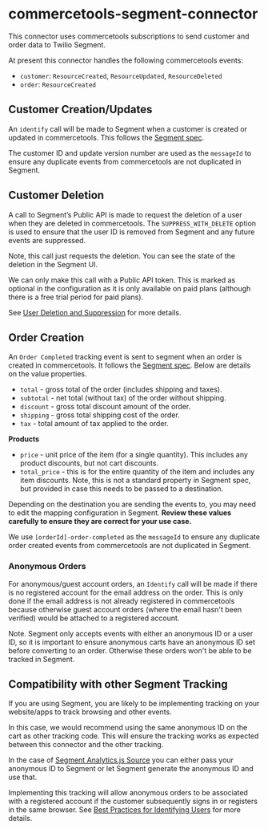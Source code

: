 # commercetools-segment-connector

This connector uses commercetools subscriptions to send customer and order data to Twilio Segment.

At present this connector handles the following commercetools events:

- `customer`: `ResourceCreated`, `ResourceUpdated`, `ResourceDeleted`
- `order`: `ResourceCreated`

## Customer Creation/Updates

An `identify` call will be made to Segment when a customer is created or updated in commercetools. This follows the [Segment spec](https://segment.com/docs/connections/spec/identify/).

The customer ID and update version number are used as the `messageId` to ensure any duplicate events from commercetools are not duplicated in Segment.

## Customer Deletion

A call to Segment’s Public API is made to request the deletion of a user when they are deleted in commercetools. The `SUPPRESS_WITH_DELETE` option is used to ensure that the user ID is removed from Segment and any future events are suppressed.

Note, this call just requests the deletion. You can see the state of the deletion in the Segment UI.

We can only make this call with a Public API token. This is marked as optional in the configuration as it is only available on paid plans (although there is a free trial period for paid plans).

See [User Deletion and Suppression](https://segment.com/docs/privacy/user-deletion-and-suppression/) for more details.

## Order Creation

An `Order Completed` tracking event is sent to segment when an order is created in commercetools. It follows the [Segment spec](https://segment.com/docs/connections/spec/ecommerce/v2/#order-completed). Below are details on the value properties.

- `total` - gross total of the order (includes shipping and taxes).
- `subtotal` - net total (without tax) of the order without shipping.
- `discount` - gross total discount amount of the order.
- `shipping` - gross total shipping cost of the order.
- `tax` - total amount of tax applied to the order.

**Products**

- `price` - unit price of the item (for a single quantity). This includes any product discounts, but not cart discounts.
- `total_price` - this is for the entire quantity of the item and includes any item discounts. Note, this is not a standard property in Segment spec, but provided in case this needs to be passed to a destination.

Depending on the destination you are sending the events to, you may need to edit the mapping configuration in Segment. **Review these values carefully to ensure they are correct for your use case.**

We use `[orderId]-order-completed` as the `messageId` to ensure any duplicate order created events from commercetools are not duplicated in Segment.

### Anonymous Orders

For anonymous/guest account orders, an `Identify` call will be made if there is no registered account for the email address on the order. This is only done if the email address is not already registered in commercetools because otherwise guest account orders (where the email hasn't been verified) would be attached to a registered account.

Note. Segment only accepts events with either an anonymous ID or a user ID, so it is important to ensure anonymous carts have an anonymous ID set before converting to an order. Otherwise these orders won't be able to be tracked in Segment.

## Compatibility with other Segment Tracking

If you are using Segment, you are likely to be implementing tracking on your website/apps to track browsing and other events.

In this case, we would recommend using the same anonymous ID on the cart as other tracking code. This will ensure the tracking works as expected between this connector and the other tracking.

In the case of [Segment Analytics.js Source](https://segment.com/docs/connections/sources/catalog/libraries/website/javascript/) you can either pass your anonymous ID to Segment or let Segment generate the anonymous ID and use that.

Implementing this tracking will allow anonymous orders to be associated with a registered account if the customer subsequently signs in or registers in the same browser. See [Best Practices for Identifying Users](https://segment.com/docs/connections/spec/best-practices-identify/) for more details.

